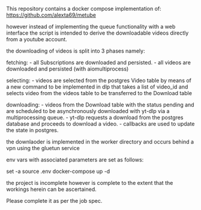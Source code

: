 This repository contains a docker compose implementation of:
https://github.com/alexta69/metube

however instead of implementing the queue functionality with
a web interface the script is intended to derive the downloadable 
videos directly from a youtube account.

the downloading of videos is split into 3 phases namely:

fetching:
    - all Subscriptions are downloaded and persisted.
    - all videos are downloaded and persisted (with aiomultiprocess)
    
selecting:
    - videos are selected from the postgres Video table by means of a new
      command to be implemented in dlp that takes a list of video_id and selects
      video from the videos table to be transferred to the Download table
      
downloading:
    - videos from the Download table with the status 
      pending and are scheduled to be asynchronously
      downloaded with yt-dlp via a multiprocessing queue.
    - yt-dlp requests a download from the postgres database 
      and proceeds to download a video.
    - callbacks are used to update the state in postgres.


the downlaoder is implemented in the worker directory and occurs behind a vpn
using the gluetun service

env vars with associated parameters are set as follows:

set -a
source .env
docker-compose up -d


the project is incomplete however is complete to the extent that the workings herein
can be ascertained.

Please complete it as per the job spec.
